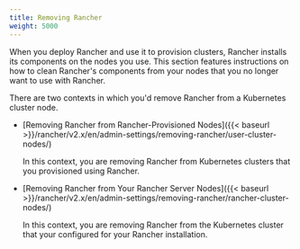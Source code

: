 ```yaml
---
title: Removing Rancher
weight: 5000
---
```


When you deploy Rancher and use it to provision clusters, Rancher installs its components on the nodes you use. This section features instructions on how to clean Rancher's components from your nodes that you no longer want to use with Rancher. 

There are two contexts in which you'd remove Rancher from a Kubernetes cluster node.

- [Removing Rancher from Rancher-Provisioned Nodes]({{< baseurl >}}/rancher/v2.x/en/admin-settings/removing-rancher/user-cluster-nodes/)

    In this context, you are removing Rancher from Kubernetes clusters that you provisioned using Rancher.

- [Removing Rancher from Your Rancher Server Nodes]({{< baseurl >}}/rancher/v2.x/en/admin-settings/removing-rancher/rancher-cluster-nodes/)

    In this context, you are removing Rancher from the Kubernetes cluster that your configured for your Rancher installation.

